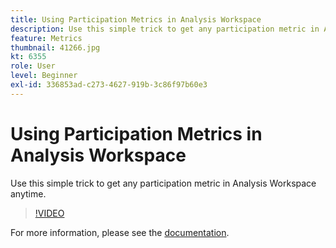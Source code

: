 ```yaml
---
title: Using Participation Metrics in Analysis Workspace
description: Use this simple trick to get any participation metric in Analysis Workspace anytime.
feature: Metrics
thumbnail: 41266.jpg
kt: 6355
role: User
level: Beginner
exl-id: 336853ad-c273-4627-919b-3c86f97b60e3
---
```

# Using Participation Metrics in Analysis Workspace

Use this simple trick to get any participation metric in Analysis Workspace anytime.

>[!VIDEO](https://video.tv.adobe.com/v/41266/?quality=12&learn=on)

For more information, please see the [documentation](https://experienceleague.adobe.com/docs/analytics/components/calculated-metrics/calcmetric-workflow/participation-metric.html).
